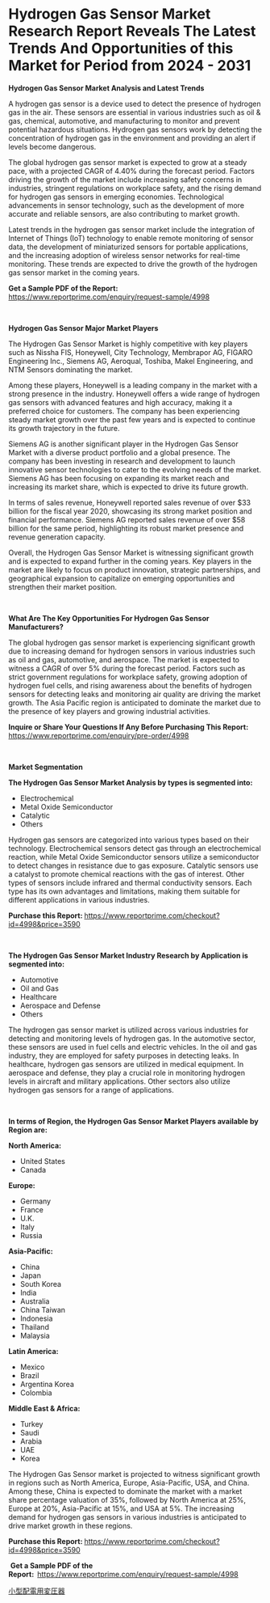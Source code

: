 <p><h1>Hydrogen Gas Sensor Market Research Report Reveals The Latest Trends And Opportunities of this Market for Period from 2024 - 2031</h1></p><p><strong>Hydrogen Gas Sensor Market Analysis and Latest Trends</strong></p>
<p><p>A hydrogen gas sensor is a device used to detect the presence of hydrogen gas in the air. These sensors are essential in various industries such as oil & gas, chemical, automotive, and manufacturing to monitor and prevent potential hazardous situations. Hydrogen gas sensors work by detecting the concentration of hydrogen gas in the environment and providing an alert if levels become dangerous.</p><p>The global hydrogen gas sensor market is expected to grow at a steady pace, with a projected CAGR of 4.40% during the forecast period. Factors driving the growth of the market include increasing safety concerns in industries, stringent regulations on workplace safety, and the rising demand for hydrogen gas sensors in emerging economies. Technological advancements in sensor technology, such as the development of more accurate and reliable sensors, are also contributing to market growth.</p><p>Latest trends in the hydrogen gas sensor market include the integration of Internet of Things (IoT) technology to enable remote monitoring of sensor data, the development of miniaturized sensors for portable applications, and the increasing adoption of wireless sensor networks for real-time monitoring. These trends are expected to drive the growth of the hydrogen gas sensor market in the coming years.</p></p>
<p><strong>Get a Sample PDF of the Report:&nbsp;</strong> <a href="https://www.reportprime.com/enquiry/request-sample/4998">https://www.reportprime.com/enquiry/request-sample/4998</a></p>
<p>&nbsp;</p>
<p><strong>Hydrogen Gas Sensor Major Market Players</strong></p>
<p><p>The Hydrogen Gas Sensor Market is highly competitive with key players such as Nissha FIS, Honeywell, City Technology, Membrapor AG, FIGARO Engineering Inc., Siemens AG, Aeroqual, Toshiba, Makel Engineering, and NTM Sensors dominating the market. </p><p>Among these players, Honeywell is a leading company in the market with a strong presence in the industry. Honeywell offers a wide range of hydrogen gas sensors with advanced features and high accuracy, making it a preferred choice for customers. The company has been experiencing steady market growth over the past few years and is expected to continue its growth trajectory in the future.</p><p>Siemens AG is another significant player in the Hydrogen Gas Sensor Market with a diverse product portfolio and a global presence. The company has been investing in research and development to launch innovative sensor technologies to cater to the evolving needs of the market. Siemens AG has been focusing on expanding its market reach and increasing its market share, which is expected to drive its future growth.</p><p>In terms of sales revenue, Honeywell reported sales revenue of over $33 billion for the fiscal year 2020, showcasing its strong market position and financial performance. Siemens AG reported sales revenue of over $58 billion for the same period, highlighting its robust market presence and revenue generation capacity.</p><p>Overall, the Hydrogen Gas Sensor Market is witnessing significant growth and is expected to expand further in the coming years. Key players in the market are likely to focus on product innovation, strategic partnerships, and geographical expansion to capitalize on emerging opportunities and strengthen their market position.</p></p>
<p>&nbsp;</p>
<p><strong>What Are The Key Opportunities For Hydrogen Gas Sensor Manufacturers?</strong></p>
<p><p>The global hydrogen gas sensor market is experiencing significant growth due to increasing demand for hydrogen sensors in various industries such as oil and gas, automotive, and aerospace. The market is expected to witness a CAGR of over 5% during the forecast period. Factors such as strict government regulations for workplace safety, growing adoption of hydrogen fuel cells, and rising awareness about the benefits of hydrogen sensors for detecting leaks and monitoring air quality are driving the market growth. The Asia Pacific region is anticipated to dominate the market due to the presence of key players and growing industrial activities.</p></p>
<p><strong>Inquire or Share Your Questions If Any Before Purchasing This Report:</strong> <a href="https://www.reportprime.com/enquiry/pre-order/4998">https://www.reportprime.com/enquiry/pre-order/4998</a></p>
<p>&nbsp;</p>
<p><strong>Market Segmentation</strong></p>
<p><strong>The Hydrogen Gas Sensor Market Analysis by types is segmented into:</strong></p>
<p><ul><li>Electrochemical</li><li>Metal Oxide Semiconductor</li><li>Catalytic</li><li>Others</li></ul></p>
<p><p>Hydrogen gas sensors are categorized into various types based on their technology. Electrochemical sensors detect gas through an electrochemical reaction, while Metal Oxide Semiconductor sensors utilize a semiconductor to detect changes in resistance due to gas exposure. Catalytic sensors use a catalyst to promote chemical reactions with the gas of interest. Other types of sensors include infrared and thermal conductivity sensors. Each type has its own advantages and limitations, making them suitable for different applications in various industries.</p></p>
<p><strong>Purchase this Report:&nbsp;</strong><a href="https://www.reportprime.com/checkout?id=4998&price=3590">https://www.reportprime.com/checkout?id=4998&price=3590</a></p>
<p>&nbsp;</p>
<p><strong>The Hydrogen Gas Sensor Market Industry Research by Application is segmented into:</strong></p>
<p><ul><li>Automotive</li><li>Oil and Gas</li><li>Healthcare</li><li>Aerospace and Defense</li><li>Others</li></ul></p>
<p><p>The hydrogen gas sensor market is utilized across various industries for detecting and monitoring levels of hydrogen gas. In the automotive sector, these sensors are used in fuel cells and electric vehicles. In the oil and gas industry, they are employed for safety purposes in detecting leaks. In healthcare, hydrogen gas sensors are utilized in medical equipment. In aerospace and defense, they play a crucial role in monitoring hydrogen levels in aircraft and military applications. Other sectors also utilize hydrogen gas sensors for a range of applications.</p></p>
<p>&nbsp;</p>
<p><strong>In terms of Region, the Hydrogen Gas Sensor Market Players available by Region are:</strong></p>
<p>
    <p> <strong> North America: </strong>
        <ul>
            <li>United States</li>
            <li>Canada</li>
        </ul>
        </p> 
    <p> <strong> Europe: </strong>
        <ul>
            <li>Germany</li>
            <li>France</li>
            <li>U.K.</li>
            <li>Italy</li>
            <li>Russia</li>
        </ul>
        </p> 
    <p> <strong> Asia-Pacific: </strong>
        <ul>
            <li>China</li>
            <li>Japan</li>
            <li>South Korea</li>
            <li>India</li>
            <li>Australia</li>
            <li>China Taiwan</li>
            <li>Indonesia</li>
            <li>Thailand</li>
            <li>Malaysia</li>
        </ul>
        </p> 
    <p> <strong> Latin America: </strong>
        <ul>
            <li>Mexico</li>
            <li>Brazil</li>
            <li>Argentina Korea</li>
            <li>Colombia</li>
        </ul>
        </p> 
    <p> <strong> Middle East & Africa: </strong>
        <ul>
            <li>Turkey</li>
            <li>Saudi</li>
            <li>Arabia</li>
            <li>UAE</li>
            <li>Korea</li>
        </ul>
    </p>
    </p>
<p><p>The Hydrogen Gas Sensor market is projected to witness significant growth in regions such as North America, Europe, Asia-Pacific, USA, and China. Among these, China is expected to dominate the market with a market share percentage valuation of 35%, followed by North America at 25%, Europe at 20%, Asia-Pacific at 15%, and USA at 5%. The increasing demand for hydrogen gas sensors in various industries is anticipated to drive market growth in these regions.</p></p>
<p><strong>Purchase this Report: </strong><a href="https://www.reportprime.com/checkout?id=4998&price=3590">https://www.reportprime.com/checkout?id=4998&price=3590</a></p>
<p>&nbsp;<strong>Get a Sample PDF of the Report:&nbsp;&nbsp;</strong><a href="https://www.reportprime.com/enquiry/request-sample/4998">https://www.reportprime.com/enquiry/request-sample/4998</a></p>
<p><strong></strong></p>
<p><p><a href="https://github.com/nemesis2824/Market-Research-Report-List-1/blob/main/590356315523.md">小型配電用変圧器</a></p></p>
